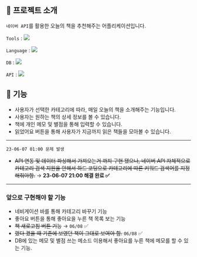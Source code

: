 ## 📌 프로젝트 소개

`네이버 API`를 활용한 오늘의 책을 추천해주는 어플리케이션입니다. 

`Tools` :  <a href="#" target="_blank"><img src="https://img.shields.io/badge/Android Studio-3DDC84.svg?style=flat&logo=Android-Studio&logoColor=FFFFFF"/></a>&nbsp;

`Language` :  <a href="#" target="_blank"><img src="https://img.shields.io/badge/Java-f89820.svg?style=flat&logo=javalogoColor=FFFFFF"/></a>&nbsp;

`DB` :  <a href="#" target="_blank"><img src="https://img.shields.io/badge/SQLite-003B57.svg?style=flat&logo=SQLite&logoColor=FFFFFF"/></a>&nbsp;

`API` : <a href="#" target="_blank"><img src="https://img.shields.io/badge/Naver API-03C75A.svg?style=flat&logo=Naver&logoColor=FFFFFF"/></a>&nbsp;

## 🧱 기능
+ 사용자가 선택한 카테고리에 따라, 매일 오늘의 책을 소개해주는 기능입니다.
+ 사용자는 원하는 책의 상세 정보를 볼 수 있습니다.
+ 책에 개인 메모 및 별점을 통해 입력할 수 있습니다.
+ 읽었어요 버튼을 통해 사용자가 지금까지 읽은 책들을 모아볼 수 있습니다.

___

`23-06-07 01:00 문제 발생`

+ ~~API 연동 및 데이터 파싱해서 가져오는거 까지 구현 됐으나, 네이버 API 자체적으로 카테고리 검색 지원을 안해서 하드 코딩으로 카테고리에 따른 키워드 검색어를 지정해줘야함.~~
→ **23-06-07 21:00 해결 완료 ✅**

___

### 앞으로 구현해야 할 기능

+ 네비게이션 바를 통해 카테고리 바꾸기 기능
+ 좋아요 버튼을 통해 좋아요을 누른 책 목록 보는 기능
+ ~~책 새로고침 버튼 기능~~ → `06/08` ✅
+ ~~껐다 켰을 때 기존에 보였던 책이 그대로 보여야 함.~~ `06/08` ✅
+ DB에 있는 메모 및 별점 쓰는 메소드 이용해서 좋아요를 누른 책에 메모를 할 수 있는 기능.
